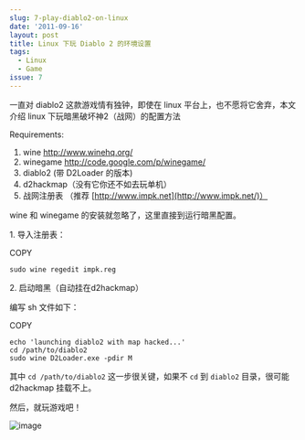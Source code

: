 ```yaml
---
slug: 7-play-diablo2-on-linux
date: '2011-09-16'
layout: post
title: Linux 下玩 Diablo 2 的环境设置
tags:
  - Linux
  - Game
issue: 7
---
```


一直对 diablo2 这款游戏情有独钟，即使在 linux 平台上，也不愿将它舍弃，本文介绍 linux 下玩暗黑破坏神2（战网）的配置方法

Requirements:

1.  wine <http://www.winehq.org/>
2.  winegame <http://code.google.com/p/winegame/>
3.  diablo2 (带 D2Loader 的版本)
4.  d2hackmap（没有它你还不如去玩单机）
5.  战网注册表 （推荐 [http://www.impk.net](http://www.impk.net/)）

wine 和 winegame 的安装就忽略了，这里直接到运行暗黑配置。

1\. 导入注册表：

COPY

```
sudo wine regedit impk.reg

```

2\. 启动暗黑（自动挂在d2hackmap）

编写 sh 文件如下：

COPY

```
echo 'launching diablo2 with map hacked...'
cd /path/to/diablo2
sudo wine D2Loader.exe -pdir M

```

其中 `cd /path/to/diablo2` 这一步很关键，如果不 `cd` 到 `diablo2` 目录，很可能 d2hackmap 挂载不上。

然后，就玩游戏吧！

![image](https://github.com/greatghoul/greatghoul.github.io/assets/208966/5b10904f-55b8-4085-a852-a714fd4ecb35)

